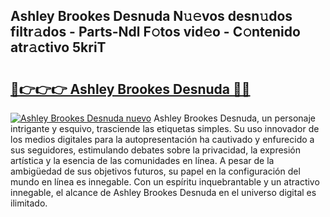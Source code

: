 ## Ashley Brookes Desnuda N𝚞𝚎vos desn𝚞dos filtr𝚊dos - Parts-Ndl F𝚘tos vid𝚎o - C𝚘ntenido atr𝚊ctivo 5kriT

# <h2><a href="http://mb2e8yc.tromn.icu/?c=Ashley+Brookes+Desnuda">🔗👉👉👉 Ashley Brookes Desnuda 🔗🔗</a></h2>

[![Ashley Brookes Desnuda nuevo](https://i.imgur.com/pEAQMta.gif)](http://mb2e8yc.tromn.icu/?c=Ashley+Brookes+Desnuda)
Ashley Brookes Desnuda, un personaje intrigante y esquivo, trasciende las etiquetas simples. Su uso innovador de los medios digitales para la autopresentación ha cautivado y enfurecido a sus seguidores, estimulando debates sobre la privacidad, la expresión artística y la esencia de las comunidades en línea. A pesar de la ambigüedad de sus objetivos futuros, su papel en la configuración del mundo en línea es innegable. Con un espíritu inquebrantable y un atractivo innegable, el alcance de Ashley Brookes Desnuda en el universo digital es ilimitado.
